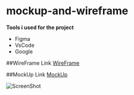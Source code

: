 # mockup-and-wireframe
**Tools i used for the project**
- Figma
- VsCode
- Google

##WireFrame Link
[WireFrame](https://www.figma.com/file/3yUn2qCwTG8vcWMjO4DzDt/WireFrame?node-id=0%3A1&t=KNGPVM8jxDafeOu1-1)

##MockUp Link
[MockUp](https://www.figma.com/file/Sexmbf37OkjnKe5NnM1iKn/MockUp?node-id=0%3A1&t=lSGWH5BhDhDnJbMa-1)

![ScreenShot]()